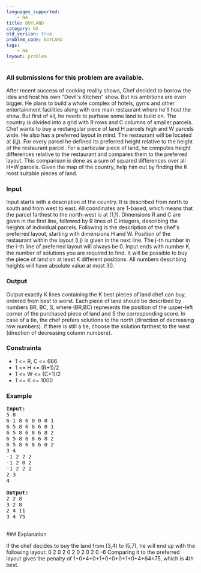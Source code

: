 ```yaml
---
languages_supported:
    - NA
title: BUYLAND
category: NA
old_version: true
problem_code: BUYLAND
tags:
    - NA
layout: problem
---
```

###  All submissions for this problem are available. 

After recent success of cooking reality shows, Chef decided to borrow the idea and host his own "Devil's Kitchen" show. But his ambitions are even bigger. He plans to build a whole complex of hotels, gyms and other entertainment facilities along with one main restaurant where he'll host the show. But first of all, he needs to purhase some land to build on. The country is divided into a grid with R rows and C columns of smaller parcels. Chef wants to buy a rectangular piece of land H parcels high and W parcels wide. He also has a preferred layout in mind. The restaurant will be located at (i,j). For every parcel he defined its preferred height relative to the height of the restaurant parcel. For a particular piece of land, he computes height differences relative to the restaurant and compares them to the preferred layout. This comparison is done as a sum of squared differences over all H\*W parcels. Given the map of the country, help him out by finding the K most suitable pieces of land.

### Input

Input starts with a description of the country. It is described from north to south and from west to east. All coordinates are 1-based, which means that the parcel farthest to the north-west is at (1,1). Dimensions R and C are given in the first line, followed by R lines of C integers, describing the heights of individual parcels. Following is the description of the chef's preferred layout, starting with dimensions H and W. Position of the restaurant within the layout (i,j) is given in the next line. The j-th number in the i-th line of preferred layout will always be 0. Input ends with number K, the number of solutions you are required to find. It will be possible to buy the piece of land on at least K different positions. All numbers describing heights will have absolute value at most 30.

### Output

Output exactly K lines containing the K best pieces of land chef can buy, ordered from best to worst. Each piece of land should be described by numbers BR, BC, S, where (BR,BC) represents the position of the upper-left corner of the purchased piece of land and S the corresponding score. In case of a tie, the chef prefers solutions to the north (direction of decreasing row numbers). If there is still a tie, choose the solution farthest to the west (direction of decreasing column numbers).

### Constraints

- 1 <= R, C <= 666
- 1 <= H <= (R+1)/2
- 1 <= W <= (C+1)/2
- 1 <= K <= 1000
### Example


<pre>
<b>Input:</b>
5 8
6 1 8 6 0 0 8 1
6 5 8 6 8 6 8 1
6 5 8 6 8 6 8 2
6 5 8 6 8 6 8 2
6 5 8 6 8 6 0 2
3 4
-1 2 2 2
-1 2 0 2
-1 2 2 2
2 3
4

<b>Output:</b>
2 2 8
3 2 8
2 4 11
3 4 75

</pre>### Explanation
If the chef decides to buy the land from (3,4) to (5,7), he will end up with the following layout:
0 2 0 2
0 2 0 2
0 2 0 -6
Comparing it to the preferred layout gives the penalty of 1+0+4+0+1+0+0+0+1+0+4+64=75, which is 4th best.
